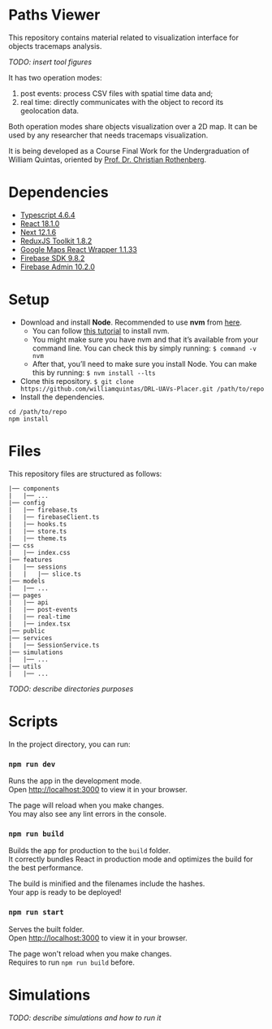 # Paths Viewer

This repository contains material related to visualization interface for objects tracemaps analysis.

_TODO: insert tool figures_

It has two operation modes:

1. post events: process CSV files with spatial time data and;
2. real time: directly communicates with the object to record its geolocation data.

Both operation modes share objects visualization over a 2D map. It can be used by any researcher that needs tracemaps visualization.

It is being developed as a Course Final Work for the Undergraduation of William Quintas, oriented by [Prof. Dr. Christian Rothenberg](https://www.dca.fee.unicamp.br/~chesteve/).

# Dependencies

- [Typescript 4.6.4](https://www.npmjs.com/package/typescript/v/4.6.4)
- [React 18.1.0](https://www.npmjs.com/package/react/v/18.1.0)
- [Next 12.1.6](https://nextjs.org/)
- [ReduxJS Toolkit 1.8.2](https://www.npmjs.com/package/@reduxjs/toolkit/v/1.8.2)
- [Google Maps React Wrapper 1.1.33](https://developers.google.com/maps/documentation/javascript/react-map)
- [Firebase SDK 9.8.2](https://firebase.google.com/docs/reference/js)
- [Firebase Admin 10.2.0](https://firebase.google.com/docs/reference/admin)

# Setup

- Download and install **Node**. Recommended to use **nvm** from [here](https://github.com/nvm-sh/nvm#installing-and-updating).
  - You can follow [this tutorial](https://heynode.com/tutorial/install-nodejs-locally-nvm/) to install nvm.
  - You might make sure you have nvm and that it’s available from your command line. You can check this by simply running:
    `$ command -v nvm`
  - After that, you’ll need to make sure you install Node. You can make this by running:
    `$ nvm install --lts`
- Clone this repository.
  `$ git clone https://github.com/williamquintas/DRL-UAVs-Placer.git /path/to/repo`
- Install the dependencies.

```
cd /path/to/repo
npm install
```

# Files

This repository files are structured as follows:

```
|── components
|   |── ...
|── config
|   |── firebase.ts
|   |── firebaseClient.ts
|   |── hooks.ts
|   |── store.ts
|   |── theme.ts
|── css
|   |── index.css
|── features
|   |── sessions
|   |   |── slice.ts
|── models
|   |── ...
|── pages
|   |── api
|   |── post-events
|   |── real-time
|   |── index.tsx
|── public
|── services
|   |── SessionService.ts
|── simulations
|   |── ...
|── utils
|   |── ...
```

_TODO: describe directories purposes_

# Scripts

In the project directory, you can run:

### `npm run dev`

Runs the app in the development mode.\
Open [http://localhost:3000](http://localhost:3000) to view it in your browser.

The page will reload when you make changes.\
You may also see any lint errors in the console.

### `npm run build`

Builds the app for production to the `build` folder.\
It correctly bundles React in production mode and optimizes the build for the best performance.

The build is minified and the filenames include the hashes.\
Your app is ready to be deployed!

### `npm run start`

Serves the built folder.\
Open [http://localhost:3000](http://localhost:3000) to view it in your browser.

The page won't reload when you make changes.\
Requires to run `npm run build` before.

# Simulations

_TODO: describe simulations and how to run it_
